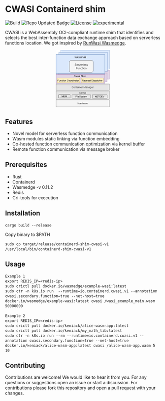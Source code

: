 # CWASI Containerd shim

![Build](https://github.com/polaris-slo-cloud/containerd-shim-cwasi/actions/workflows/rust.yml/badge.svg)
![Repo Updated Badge](https://badges.strrl.dev/updated/polaris-slo-cloud/containerd-shim-cwasi)
[![License](https://img.shields.io/badge/License-Apache_2.0-blue.svg)](https://github.com/polaris-slo-cloud/containerd-shim-cwasi/blob/main/LICENSE)
[![experimental](http://badges.github.io/stability-badges/dist/experimental.svg)](http://github.com/badges/stability-badges)

CWASI is a WebAssembly OCI-compliant runtime shim that identifies and selects the best inter-function data exchange approach based on serverless functions location. We got inspired by [RunWasi Wasmedge](https://github.com/containerd/runwasi).

<p align="center">
  <img src="images/cwasi_architecture.svg" width="35%" height="35%">
</p>

## Features

* Novel model for serverless function communication
* Wasm modules static linking via function embedding
* Co-hosted function communication optimization via kernel buffer
* Remote function communication via message broker

## Prerequisites

* Rust 
* Containerd 
* Wasmedge -v 0.11.2
* Redis
* Cri-tools for execution

## Installation
```
cargo build --release
```

Copy binary to $PATH
```
sudo cp target/release/containerd-shim-cwasi-v1 /usr/local/bin/containerd-shim-cwasi-v1
```

## Usage


```
Example 1
export REDIS_IP=<redis-ip>
sudo crictl pull docker.io/wasmedge/example-wasi:latest
sudo ctr -n k8s.io run  --runtime=io.containerd.cwasi.v1 --annotation cwasi.secondary.function=true --net-host=true docker.io/wasmedge/example-wasi:latest cwasi /wasi_example_main.wasm 50000000

Example 2
export REDIS_IP=<redis-ip>
sudo crictl pull docker.io/keniack/alice-wasm-app:latest
sudo crictl pull docker.io/keniack/my_math_lib:latest
sudo ctr -n k8s.io run --rm --runtime=io.containerd.cwasi.v1 --annotation cwasi.secondary.function=true --net-host=true docker.io/keniack/alice-wasm-app:latest cwasi /alice-wasm-app.wasm 5 10

```

## Contributing

Contributions are welcome! We would like to hear it from you. For any questions or suggestions open an issue or start a discussion. For contributions please fork this repository and open a pull request with your changes.
